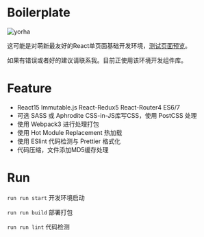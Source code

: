 # Boilerplate

![yorha](http://i1.buimg.com/1949/27e7fae307f7a4aa.png)

这可能是对萌新最友好的React单页面基础开发环境，[测试页面预览](https://sakuyakun.github.io/React-Webpack-Boilerplate/)。

如果有错误或者好的建议请联系我。目前正使用该环境开发组件库。

# Feature
- React15 Immutable.js React-Redux5 React-Router4 ES6/7
- 可选 SASS 或 Aphrodite CSS-in-JS库写CSS，使用 PostCSS 处理 
- 使用 Webpack3 进行处理打包
- 使用 Hot Module Replacement 热加载
- 使用 ESlint 代码检测与 Prettier 格式化
- 代码压缩，文件添加MD5缓存处理

# Run
`run run start` 开发环境启动

`run run build` 部署打包

`run run lint` 代码检测
